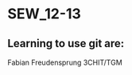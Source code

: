 SEW_12-13
=========

Learning to use git are:
------------------------
Fabian Freudensprung 3CHIT/TGM